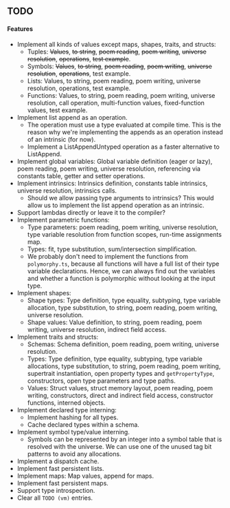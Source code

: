 ## TODO

#### Features

- Implement all kinds of values except maps, shapes, traits, and structs:
  - Tuples: ~~Values~~, ~~to string~~, ~~poem reading~~, ~~poem writing~~, ~~universe resolution~~, ~~operations~~, ~~test example~~.
  - Symbols: ~~Values~~, ~~to string~~, ~~poem reading~~, ~~poem writing~~, ~~universe resolution~~, ~~operations~~, test example.
  - Lists: Values, to string, poem reading, poem writing, universe resolution, operations, test example.
  - Functions: Values, to string, poem reading, poem writing, universe resolution, call operation, multi-function values, fixed-function values, test example.
- Implement list append as an operation.
  - The operation must use a type evaluated at compile time. This is the reason why we're implementing the appends as an operation instead of an intrinsic (for now).
  - Implement a ListAppendUntyped operation as a faster alternative to ListAppend.
- Implement global variables: Global variable definition (eager or lazy), poem reading, poem writing, universe resolution, referencing via constants table, getter and setter operations.
- Implement intrinsics: Intrinsics definition, constants table intrinsics, universe resolution, intrinsics calls.
  - Should we allow passing type arguments to intrinsics? This would allow us to implement the list append operation as an intrinsic.
- Support lambdas directly or leave it to the compiler?
- Implement parametric functions:
  - Type parameters: poem reading, poem writing, universe resolution, type variable resolution from function scopes, run-time assignments map.
  - Types: fit, type substitution, sum/intersection simplification.
  - We probably don't need to implement the functions from `polymorphy.ts`, because all functions will have a full list of their type variable declarations. Hence, we can always find out the variables and whether a function is polymorphic without looking at the input type.
- Implement shapes:
  - Shape types: Type definition, type equality, subtyping, type variable allocation, type substitution, to string, poem reading, poem writing, universe resolution.
  - Shape values: Value definition, to string, poem reading, poem writing, universe resolution, indirect field access.
- Implement traits and structs:
  - Schemas: Schema definition, poem reading, poem writing, universe resolution.
  - Types: Type definition, type equality, subtyping, type variable allocations, type substitution, to string, poem reading, poem writing, supertrait instantiation, open property types and `getPropertyType`, constructors, open type parameters and type paths.
  - Values: Struct values, struct memory layout, poem reading, poem writing, constructors, direct and indirect field access, constructor functions, interned objects.
- Implement declared type interning:
  - Implement hashing for all types. 
  - Cache declared types within a schema.
- Implement symbol type/value interning.
  - Symbols can be represented by an integer into a symbol table that is resolved with the universe. We can use one of the unused tag bit patterns to avoid any allocations. 
- Implement a dispatch cache.
- Implement fast persistent lists.
- Implement maps: Map values, append for maps.
- Implement fast persistent maps.
- Support type introspection.
- Clear all `TODO (vm)` entries.
